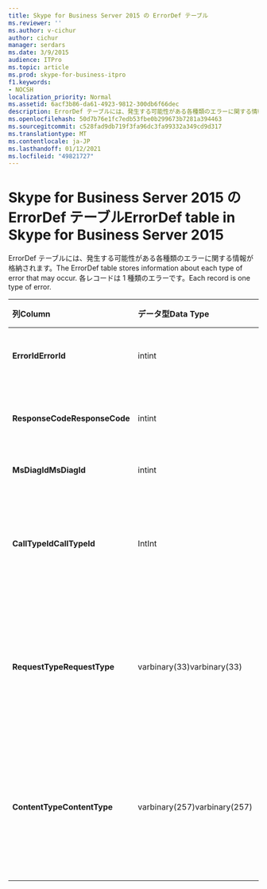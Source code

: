 ```yaml
---
title: Skype for Business Server 2015 の ErrorDef テーブル
ms.reviewer: ''
ms.author: v-cichur
author: cichur
manager: serdars
ms.date: 3/9/2015
audience: ITPro
ms.topic: article
ms.prod: skype-for-business-itpro
f1.keywords:
- NOCSH
localization_priority: Normal
ms.assetid: 6acf3b86-da61-4923-9812-300db6f66dec
description: ErrorDef テーブルには、発生する可能性がある各種類のエラーに関する情報が格納されます。 各レコードは 1 種類のエラーです。
ms.openlocfilehash: 50d7b76e1fc7edb53fbe0b299673b7281a394463
ms.sourcegitcommit: c528fad9db719f3fa96dc3fa99332a349cd9d317
ms.translationtype: MT
ms.contentlocale: ja-JP
ms.lasthandoff: 01/12/2021
ms.locfileid: "49821727"
---
```

# <a name="errordef-table-in-skype-for-business-server-2015"></a><span data-ttu-id="6bf98-104">Skype for Business Server 2015 の ErrorDef テーブル</span><span class="sxs-lookup"><span data-stu-id="6bf98-104">ErrorDef table in Skype for Business Server 2015</span></span>
 
<span data-ttu-id="6bf98-105">ErrorDef テーブルには、発生する可能性がある各種類のエラーに関する情報が格納されます。</span><span class="sxs-lookup"><span data-stu-id="6bf98-105">The ErrorDef table stores information about each type of error that may occur.</span></span> <span data-ttu-id="6bf98-106">各レコードは 1 種類のエラーです。</span><span class="sxs-lookup"><span data-stu-id="6bf98-106">Each record is one type of error.</span></span>
  
|<span data-ttu-id="6bf98-107">**列**</span><span class="sxs-lookup"><span data-stu-id="6bf98-107">**Column**</span></span>|<span data-ttu-id="6bf98-108">**データ型**</span><span class="sxs-lookup"><span data-stu-id="6bf98-108">**Data Type**</span></span>|<span data-ttu-id="6bf98-109">**キー/インデックス**</span><span class="sxs-lookup"><span data-stu-id="6bf98-109">**Key/Index**</span></span>|<span data-ttu-id="6bf98-110">**詳細**</span><span class="sxs-lookup"><span data-stu-id="6bf98-110">**Details**</span></span>|
|:-----|:-----|:-----|:-----|
|<span data-ttu-id="6bf98-111">**ErrorId**</span><span class="sxs-lookup"><span data-stu-id="6bf98-111">**ErrorId**</span></span> <br/> |<span data-ttu-id="6bf98-112">int</span><span class="sxs-lookup"><span data-stu-id="6bf98-112">int</span></span>  <br/> |<span data-ttu-id="6bf98-113">Primary</span><span class="sxs-lookup"><span data-stu-id="6bf98-113">Primary</span></span>  <br/> |<span data-ttu-id="6bf98-114">この種類のエラーを識別する一意の ID 番号。</span><span class="sxs-lookup"><span data-stu-id="6bf98-114">Unique ID number identifying this type of error.</span></span>  <br/> |
|<span data-ttu-id="6bf98-115">**ResponseCode**</span><span class="sxs-lookup"><span data-stu-id="6bf98-115">**ResponseCode**</span></span> <br/> |<span data-ttu-id="6bf98-116">int</span><span class="sxs-lookup"><span data-stu-id="6bf98-116">int</span></span>  <br/> | <br/> |<span data-ttu-id="6bf98-117">このエラーに関連付けられている標準的な SIP 応答コード。</span><span class="sxs-lookup"><span data-stu-id="6bf98-117">Standard SIP response code associated with this error.</span></span>  <br/> |
|<span data-ttu-id="6bf98-118">**MsDiagId**</span><span class="sxs-lookup"><span data-stu-id="6bf98-118">**MsDiagId**</span></span> <br/> |<span data-ttu-id="6bf98-119">int</span><span class="sxs-lookup"><span data-stu-id="6bf98-119">int</span></span>  <br/> | <br/> |<span data-ttu-id="6bf98-120">Microsoft 診断 ID。</span><span class="sxs-lookup"><span data-stu-id="6bf98-120">Microsoft Diagnostic ID.</span></span>  <br/> |
|<span data-ttu-id="6bf98-121">**CallTypeId**</span><span class="sxs-lookup"><span data-stu-id="6bf98-121">**CallTypeId**</span></span> <br/> |<span data-ttu-id="6bf98-122">Int</span><span class="sxs-lookup"><span data-stu-id="6bf98-122">Int</span></span>  <br/> |<span data-ttu-id="6bf98-123">外部</span><span class="sxs-lookup"><span data-stu-id="6bf98-123">Foreign</span></span>  <br/> |<span data-ttu-id="6bf98-124">通話の種類。</span><span class="sxs-lookup"><span data-stu-id="6bf98-124">Type of the call.</span></span> <span data-ttu-id="6bf98-125">詳細については [、Skype for Business Server 2015](calltype.md) の CallType テーブルを参照してください。</span><span class="sxs-lookup"><span data-stu-id="6bf98-125">See the [CallType table in Skype for Business Server 2015](calltype.md) for more information.</span></span> <br/> |
|<span data-ttu-id="6bf98-126">**RequestType**</span><span class="sxs-lookup"><span data-stu-id="6bf98-126">**RequestType**</span></span> <br/> |<span data-ttu-id="6bf98-127">varbinary(33)</span><span class="sxs-lookup"><span data-stu-id="6bf98-127">varbinary(33)</span></span>  <br/> | <br/> |<span data-ttu-id="6bf98-128">失敗した要求の種類。</span><span class="sxs-lookup"><span data-stu-id="6bf98-128">Type of request that failed.</span></span>  <br/> <span data-ttu-id="6bf98-129">このデータは、次の構文を使用してテキスト形式に変換できます。</span><span class="sxs-lookup"><span data-stu-id="6bf98-129">This data can be converted to text format by using this syntax:</span></span>  <br/>  `cast(cast(RequestType as varbinary(max)) as varchar(max))` <br/> |
|<span data-ttu-id="6bf98-130">**ContentType**</span><span class="sxs-lookup"><span data-stu-id="6bf98-130">**ContentType**</span></span> <br/> |<span data-ttu-id="6bf98-131">varbinary(257)</span><span class="sxs-lookup"><span data-stu-id="6bf98-131">varbinary(257)</span></span>  <br/> | <br/> |<span data-ttu-id="6bf98-132">失敗した要求のコンテンツ タイプ。</span><span class="sxs-lookup"><span data-stu-id="6bf98-132">Content type of the request that failed.</span></span>  <br/> <span data-ttu-id="6bf98-133">このデータは、次の構文を使用してテキスト形式に変換できます。</span><span class="sxs-lookup"><span data-stu-id="6bf98-133">This data can be converted to text format by using this syntaxt:</span></span>  <br/>  `cast(cast(ContentType as varbinary(max)) as varchar(max))` <br/> |
   

